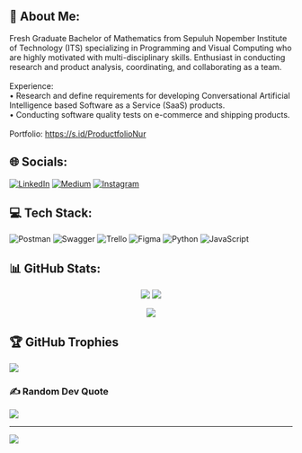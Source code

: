## 💫 About Me:
Fresh Graduate Bachelor of Mathematics from Sepuluh Nopember Institute of Technology (ITS) specializing in Programming and Visual Computing who are highly motivated with multi-disciplinary skills. Enthusiast in conducting research and product analysis, coordinating, and collaborating as a team. <br><br>Experience:<br>• Research and define requirements for developing Conversational Artificial Intelligence based Software as a Service (SaaS) products.<br>• Conducting software quality tests on e-commerce and shipping products.
<br><br>
Portfolio: https://s.id/ProductfolioNur

## 🌐 Socials:
[![LinkedIn](https://img.shields.io/badge/LinkedIn-%230077B5.svg?logo=linkedin&logoColor=white)](https://linkedin.com/in/https://www.linkedin.com/in/wahidnurhidayah/)
[![Medium](https://img.shields.io/badge/Medium-12100E?logo=medium&logoColor=white)](https://medium.com/@https://medium.com/@nurstd)
[![Instagram](https://img.shields.io/badge/Instagram-%23E4405F.svg?logo=Instagram&logoColor=white)](https://instagram.com/https://www.instagram.com/nurstd/)

## 💻 Tech Stack:
![Postman](https://img.shields.io/badge/Postman-FF6C37?style=for-the-badge&logo=postman&logoColor=white)
![Swagger](https://img.shields.io/badge/-Swagger-%23Clojure?style=for-the-badge&logo=swagger&logoColor=white)
![Trello](https://img.shields.io/badge/Trello-%23026AA7.svg?style=for-the-badge&logo=Trello&logoColor=white)
![Figma](https://img.shields.io/badge/figma-%23F24E1E.svg?style=for-the-badge&logo=figma&logoColor=white)
![Python](https://img.shields.io/badge/python-3670A0?style=for-the-badge&logo=python&logoColor=ffdd54)
![JavaScript](https://img.shields.io/badge/javascript-%23323330.svg?style=for-the-badge&logo=javascript&logoColor=%23F7DF1E)

## 📊 GitHub Stats:
<p align="center">
  <img src="https://github-readme-stats.vercel.app/api?username=nurstd&theme=merko&hide_border=false&include_all_commits=true&count_private=true"/>
  <img src="https://github-readme-streak-stats.herokuapp.com/?user=nurstd&theme=merko&hide_border=false"/>
</p>

<p align="center">
  <img src="https://github-readme-stats.vercel.app/api/top-langs/?username=nurstd&theme=merko&hide_border=false&include_all_commits=true&count_private=true&layout=compact"/>
</p>


## 🏆 GitHub Trophies
![](https://github-profile-trophy.vercel.app/?username=nurstd&theme=discord&no-frame=true&no-bg=true&margin-w=4)

### ✍️ Random Dev Quote
![](https://quotes-github-readme.vercel.app/api?type=horizontal&theme=radical)

---
[![](https://visitcount.itsvg.in/api?id=nurstd&icon=0&color=1)](https://visitcount.itsvg.in)

<!-- Proudly created with GPRM ( https://gprm.itsvg.in ) -->
